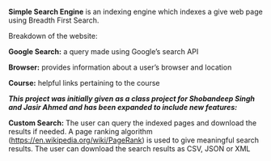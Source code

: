 **Simple Search Engine** is an indexing engine which indexes a give web page using Breadth First Search. 

Breakdown of the website:

**Google Search:** a query made using Google’s search API

**Browser:** provides information about a user’s browser and location

**Course:** helpful links pertaining to the course 


***This project was initially given as a class project for Shobandeep Singh and Jasir Ahmed and has been expanded to include new features:***

**Custom Search:** The user can query the indexed pages and download the results if needed. A page ranking algorithm (https://en.wikipedia.org/wiki/PageRank) is used to give meaningful search results. The user can download the search results as CSV, JSON or XML

